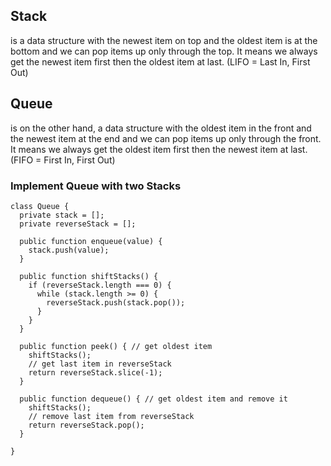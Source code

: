 ## Stack

is a data structure with the newest item on top and the oldest item is at the bottom and we can pop items up only through the top. It means we always get the newest item first then the oldest item at last. (LIFO = Last In, First Out)

## Queue

is on the other hand, a data structure with the oldest item in the front and the newest item at the end and we can pop items up only through the front. It means we always get the oldest item first then the newest item at last. (FIFO = First In, First Out)

### Implement Queue with two Stacks

```
class Queue {
  private stack = [];
  private reverseStack = [];

  public function enqueue(value) {
    stack.push(value);
  }

  public function shiftStacks() {
    if (reverseStack.length === 0) {
      while (stack.length >= 0) {
        reverseStack.push(stack.pop());
      }
    }
  }

  public function peek() { // get oldest item
    shiftStacks();
    // get last item in reverseStack
    return reverseStack.slice(-1);
  }

  public function dequeue() { // get oldest item and remove it
    shiftStacks();
    // remove last item from reverseStack
    return reverseStack.pop();
  }

}
```
